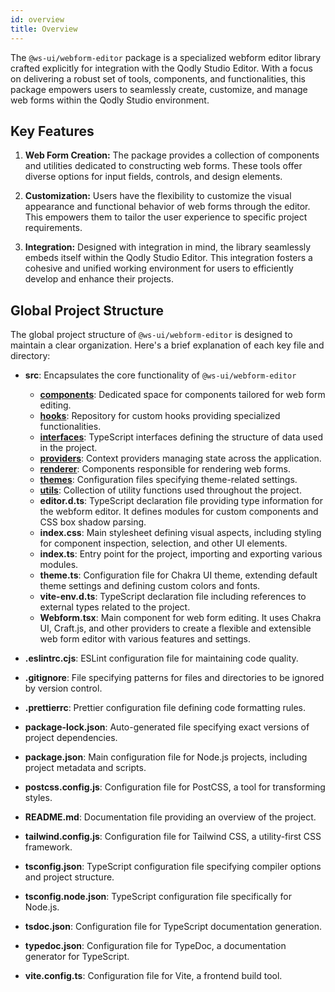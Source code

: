 ```yaml
---
id: overview
title: Overview
---
```


The `@ws-ui/webform-editor` package is a specialized webform editor library crafted explicitly for integration with the Qodly Studio Editor. With a focus on delivering a robust set of tools, components, and functionalities, this package empowers users to seamlessly create, customize, and manage web forms within the Qodly Studio environment.

## Key Features

1. **Web Form Creation:** The package provides a collection of components and utilities dedicated to constructing web forms. These tools offer diverse options for input fields, controls, and design elements.

2. **Customization:** Users have the flexibility to customize the visual appearance and functional behavior of web forms through the editor. This empowers them to tailor the user experience to specific project requirements.

3. **Integration:** Designed with integration in mind, the library seamlessly embeds itself within the Qodly Studio Editor. This integration fosters a cohesive and unified working environment for users to efficiently develop and enhance their projects.

## Global Project Structure

The global project structure of `@ws-ui/webform-editor` is designed to maintain a clear organization. Here's a brief explanation of each key file and directory:

- **src**: Encapsulates the core functionality of `@ws-ui/webform-editor`
    - [**components**](components/overview): Dedicated space for components tailored for web form editing.
    - [**hooks**](hooks): Repository for custom hooks providing specialized functionalities.
    - [**interfaces**](interfaces): TypeScript interfaces defining the structure of data used in the project.
    - [**providers**](providers): Context providers managing state across the application.
    - [**renderer**](renderer): Components responsible for rendering web forms.
    - [**themes**](themes): Configuration files specifying theme-related settings.
    - [**utils**](utils): Collection of utility functions used throughout the project.
    - **editor.d.ts**: TypeScript declaration file providing type information for the webform editor. It defines modules for custom components and CSS box shadow parsing.
    - **index.css**: Main stylesheet defining visual aspects, including styling for component inspection, selection, and other UI elements.
    - **index.ts**: Entry point for the project, importing and exporting various modules.
    - **theme.ts**: Configuration file for Chakra UI theme, extending default theme settings and defining custom colors and fonts.
    - **vite-env.d.ts**: TypeScript declaration file including references to external types related to the project.
    - **Webform.tsx**: Main component for web form editing. It uses Chakra UI, Craft.js, and other providers to create a flexible and extensible web form editor with various features and settings.

- **.eslintrc.cjs**: ESLint configuration file for maintaining code quality.

- **.gitignore**: File specifying patterns for files and directories to be ignored by version control.

- **.prettierrc**: Prettier configuration file defining code formatting rules.

- **package-lock.json**: Auto-generated file specifying exact versions of project dependencies.

- **package.json**: Main configuration file for Node.js projects, including project metadata and scripts.

- **postcss.config.js**: Configuration file for PostCSS, a tool for transforming styles.

- **README.md**: Documentation file providing an overview of the project.

- **tailwind.config.js**: Configuration file for Tailwind CSS, a utility-first CSS framework.

- **tsconfig.json**: TypeScript configuration file specifying compiler options and project structure.

- **tsconfig.node.json**: TypeScript configuration file specifically for Node.js.

- **tsdoc.json**: Configuration file for TypeScript documentation generation.

- **typedoc.json**: Configuration file for TypeDoc, a documentation generator for TypeScript.

- **vite.config.ts**: Configuration file for Vite, a frontend build tool.
